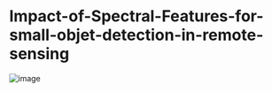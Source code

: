 # Impact-of-Spectral-Features-for-small-objet-detection-in-remote-sensing
![image](https://user-images.githubusercontent.com/65227059/206905178-76e74646-a013-4ceb-ba38-744af764b5dd.png)
